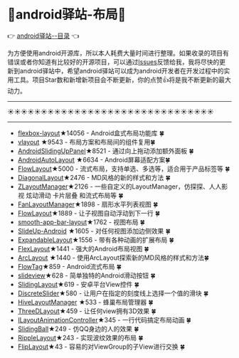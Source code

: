 # :running:android驿站-布局:running:
:point_right: [android驿站--目录](https://github.com/enChenging/android_posthouse) :point_left:

为方便使用android开源库，所以本人耗费大量时间进行整理。如果收录的项目有错误或者你知道有比较好的开源项目，可以通过[Issues](https://github.com/enChenging/android_posthouse/issues)反馈给我，我将尽快的更新到android驿站中，希望android驿站可以成为android开发者在开发过程中的实用工具。项目Star数和新增新项目会不断更新，你的点赞:+1:将是我不断更新的最大动力。


<HR style="FILTER: progid:DXImageTransform.Microsoft.Shadow(color:#987cb9,direction:145,strength:15)" width="100%" color=#987cb9 SIZE=1>

:sunny::sunny::sunny::sunny::sunny::sunny::sunny::sunny::sunny::sunny::sunny::sunny::sunny::sunny::sunny::sunny::sunny::sunny::sunny::sunny::sunny::sunny::sunny::sunny::sunny::sunny::sunny::sunny::sunny::sunny::sunny:
<HR style="FILTER: progid:DXImageTransform.Microsoft.Shadow(color:#987cb9,direction:145,strength:15)" width="100%" color=#987cb9 SIZE=1>


- [flexbox-layout](https://github.com/google/flexbox-layout)★14056 - Android盒式布局功能库 :four_leaf_clover:
- [vlayout](https://github.com/alibaba/vlayout) ★9543 - 布局方案和布局间的组件复用:four_leaf_clover:
- [AndroidSlidingUpPanel](https://github.com/umano/AndroidSlidingUpPanel)★8521 - 通过向上拖动添加额外面板 :four_leaf_clover:
- [AndroidAutoLayout](https://github.com/hongyangAndroid/AndroidAutoLayout) ★6634 - Android屏幕适配方案:four_leaf_clover:
- [FlowLayout](https://github.com/hongyangAndroid/FlowLayout)★5000 - 流式布局，支持单选、多选等，适合用于产品标签等 :four_leaf_clover:
- [DiagonalLayout](https://github.com/florent37/DiagonalLayout)★2476 - MD风格的新的样式和方法 :four_leaf_clover:
- [ZLayoutManager](https://github.com/mcxtzhang/ZLayoutManager)★2126 - 一些自定义的LayoutManager，仿探探、人人影视 炫动滑动 卡片层叠 和流式布局等 :four_leaf_clover:
- [FanLayoutManager](https://github.com/Cleveroad/FanLayoutManager)★1898 - 扇形水平列表视图 :four_leaf_clover:
- [FlowLayout](https://github.com/nex3z/FlowLayout)★1889 - 让子视图自动浮动到下一行 :four_leaf_clover:
- [smooth-app-bar-layout](https://github.com/henrytao-me/smooth-app-bar-layout)★1762 - 视图布局 :four_leaf_clover:
- [SlideUp-Android](https://github.com/mancj/SlideUp-Android) ★1605 - 对任何视图添加边侧效果 :four_leaf_clover: 
- [ExpandableLayout](https://github.com/AAkira/ExpandableLayout)★1556 - 带有各种动画的扩展布局 :four_leaf_clover:
- [FlexLayout](https://github.com/mmin18/FlexLayout)★1441 - 强大的Android布局视图 :four_leaf_clover: 
- [ArcLayout](https://github.com/florent37/ArcLayout) ★1440 - 使用ArcLayout探索新的MD风格的样式和方法:four_leaf_clover:
- [FlowTag](https://github.com/hanhailong/FlowTag)★859 - Android流式布局 :four_leaf_clover:
- [slideview](https://github.com/MAXDeliveryNG/slideview)★628 - 简单独特的Android滑动按钮 :four_leaf_clover:
- [SlidingLayout](https://github.com/HomHomLin/SlidingLayout)★619 - 安卓平台View控件 :four_leaf_clover:
- [DiscreteSlider](https://github.com/lawloretienne/DiscreteSlider)★580 - 让用户在指定的刻度线上选择一个值的滑块 :four_leaf_clover:
- [HiveLayoutManager](https://github.com/Chacojack/HiveLayoutManager) ★533 - 蜂巢布局管理器 :four_leaf_clover:
- [ThreeDLayout](https://github.com/githubwing/ThreeDLayout)★459 - 让任何view拥有3D效果 :four_leaf_clover:
- [ILayoutAnimationController](https://github.com/HuanHaiLiuXin/ILayoutAnimationController)★345 - 一行代码搞定布局动画  :four_leaf_clover:
- [SlidingBall](https://github.com/dalong982242260/SlidingBall)★249 - 仿QQ身边的人的效果 :four_leaf_clover:
- [RippleLayout](https://github.com/liuguangqiang/RippleLayout)★243 - 实现波纹效果的布局 :four_leaf_clover:
- [FlipLayout](https://github.com/cmfsotelo/FlipLayout)★43 - 容易的对ViewGroup的子View进行交换 :four_leaf_clover:


        
